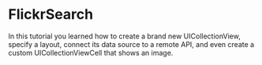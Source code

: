 # FlickrSearch
In this tutorial you learned how to create a brand new UICollectionView, specify a layout, connect its data source to a remote API, and even create a custom UICollectionViewCell that shows an image.
